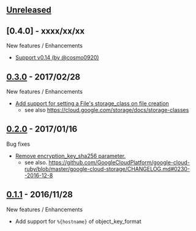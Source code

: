 ## [Unreleased]

## [0.4.0] - xxxx/xx/xx

New features / Enhancements

- [Support v0.14 (by @cosmo0920)](https://github.com/daichirata/fluent-plugin-gcs/pull/6)

## [0.3.0] - 2017/02/28

New features / Enhancements

- [Add support for setting a File's storage_class on file creation](https://github.com/daichirata/fluent-plugin-gcs/pull/4)
  - see also https://cloud.google.com/storage/docs/storage-classes

## [0.2.0] - 2017/01/16

Bug fixes

- [Remove encryption_key_sha256 parameter.](https://github.com/daichirata/fluent-plugin-gcs/pull/2)
  - see also. https://github.com/GoogleCloudPlatform/google-cloud-ruby/blob/master/google-cloud-storage/CHANGELOG.md#0230--2016-12-8

## [0.1.1] - 2016/11/28

New features / Enhancements

- Add support for `%{hostname}` of object_key_format

[Unreleased]: https://github.com/daichirata/fluent-plugin-gcs/compare/v0.3.0...HEAD
[0.3.0]: https://github.com/daichirata/fluent-plugin-gcs/compare/v0.2.0...v0.3.0
[0.2.0]: https://github.com/daichirata/fluent-plugin-gcs/compare/v0.1.a...v0.2.0
[0.1.1]: https://github.com/daichirata/fluent-plugin-gcs/compare/v0.1.0...v0.1.1
